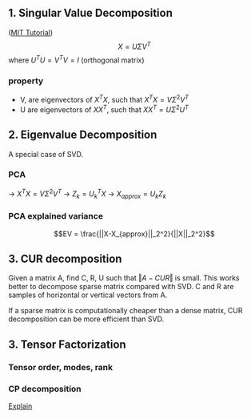 ## 1. Singular Value Decomposition
([MIT Tutorial](https://web.mit.edu/be.400/www/SVD/Singular_Value_Decomposition.htm))
$$X=U\Sigma V^T$$
where
$U^TU=V^TV=I$ (orthogonal matrix)
### property
- V, are eigenvectors of $X^TX$, such that $X^TX=V\Sigma^2 V^T$
- U are eigenvectors of $XX^T$, such that $XX^T=U\Sigma^2 U^T$

## 2. Eigenvalue Decomposition
A special case of SVD.
### PCA
-> $X^TX=V\Sigma^2 V^T$
-> $Z_k = U_k^TX$
-> $X_{approx} = U_kZ_k$
### PCA explained variance
$$EV = \frac{||X-X_{approx}||_2^2}{||X||_2^2}$$

## 3. CUR decomposition
Given a matrix A, find C, R, U such that $\Vert A-CUR \Vert$ is small. This works better to  decompose sparse matrix compared with SVD. C and R are samples of horizontal or vertical vectors from A.

If a sparse matrix is computationally cheaper than a dense matrix, CUR decomposition can be more efficient than SVD.

## 3. Tensor Factorization
### Tensor order, modes, rank
### CP decomposition
[Explain](https://www.zhihu.com/question/29788048)